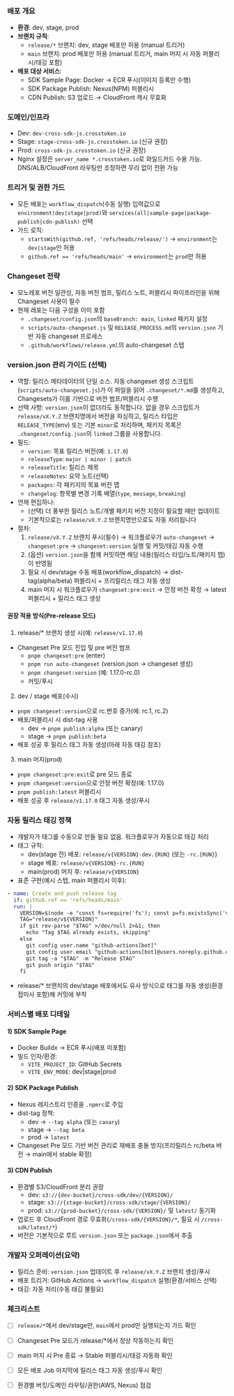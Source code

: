 ### 배포 개요

- **환경**: dev, stage, prod
- **브랜치 규칙**:
  - `release/*` 브랜치: dev, stage 배포만 허용 (manual 트리거)
  - `main` 브랜치: prod 배포만 허용 (manual 트리거, main 머지 시 자동 퍼블리시/태깅 포함)
- **배포 대상 서비스**:
  - SDK Sample Page: Docker → ECR 푸시(이미지 등록만 수행)
  - SDK Package Publish: Nexus(NPM) 퍼블리시
  - CDN Publish: S3 업로드 → CloudFront 캐시 무효화

### 도메인/인프라

- Dev: `dev-cross-sdk-js.crosstoken.io`
- Stage: `stage-cross-sdk-js.crosstoken.io` (신규 권장)
- Prod: `cross-sdk-js.crosstoken.io` (신규 권장)
- Nginx 설정은 `server_name *.crosstoken.io`로 와일드카드 수용 가능. DNS/ALB/CloudFront 라우팅만 조정하면 무리 없이 전환 가능

### 트리거 및 권한 가드

- 모든 배포는 `workflow_dispatch`(수동 실행) 입력값으로 `environment(dev|stage|prod)`와 `services(all|sample-page|package-publish|cdn-publish)` 선택
- 가드 로직:
  - `startsWith(github.ref, 'refs/heads/release/')` → `environment`는 `dev|stage`만 허용
  - `github.ref == 'refs/heads/main'` → `environment`는 `prod`만 허용

### Changeset 전략

- 모노레포 버전 일관성, 자동 버전 범프, 릴리스 노트, 퍼블리시 파이프라인을 위해 Changeset 사용이 필수
- 현재 레포는 다음 구성을 이미 포함
  - `.changeset/config.json`의 `baseBranch: main`, `linked` 패키지 설정
  - `scripts/auto-changeset.js` 및 `RELEASE_PROCESS.md`의 `version.json` 기반 자동 changeset 프로세스
  - `.github/workflows/release.yml`의 auto-changeset 스텝

### version.json 관리 가이드 (선택)

- 역할: 릴리스 메타데이터의 단일 소스. 자동 changeset 생성 스크립트(`scripts/auto-changeset.js`)가 이 파일을 읽어 `.changeset/*.md`를 생성하고, Changesets가 이를 기반으로 버전 범프/퍼블리시 수행
- 선택 사항: `version.json`이 없더라도 동작합니다. 없을 경우 스크립트가 `release/vX.Y.Z` 브랜치명에서 버전을 파싱하고, 릴리스 타입은 `RELEASE_TYPE`(env) 또는 기본 `minor`로 처리하며, 패키지 목록은 `.changeset/config.json`의 `linked` 그룹을 사용합니다.
- 필드:
  - `version`: 목표 릴리스 버전(예: `1.17.0`)
  - `releaseType`: `major | minor | patch`
  - `releaseTitle`: 릴리스 제목
  - `releaseNotes`: 요약 노트(선택)
  - `packages`: 각 패키지의 목표 버전 맵
  - `changelog`: 항목별 변경 기록 배열(`type`, `message`, `breaking`)
- 언제 편집하나:
  - (선택) 더 풍부한 릴리스 노트/개별 패키지 버전 지정이 필요할 때만 업데이트
  - 기본적으로는 `release/vX.Y.Z` 브랜치명만으로도 자동 처리됩니다
- 절차:
  1) `release/vX.Y.Z` 브랜치 푸시(필수) → 워크플로우가 `auto-changeset` → `changeset:pre` → `changeset:version` 실행 및 커밋/태깅 자동 수행
  2) (옵션) `version.json`을 함께 커밋하면 해당 내용(릴리스 타입/노트/패키지 맵)이 반영됨
  3) 필요 시 dev/stage 수동 배포(workflow_dispatch) → dist-tag(alpha/beta) 퍼블리시 + 프리릴리스 태그 자동 생성
  4) main 머지 시 워크플로우가 `changeset:pre:exit` → 안정 버전 확정 → latest 퍼블리시 + 릴리스 태그 생성

#### 권장 적용 방식(Pre-release 모드)

1) release/* 브랜치 생성 시(예: `release/v1.17.0`)
- Changeset Pre 모드 진입 및 pre 버전 범프
  - `pnpm changeset:pre` (enter)
  - `pnpm run auto-changeset` (version.json → changeset 생성)
  - `pnpm changeset:version` (예: 1.17.0-rc.0)
  - 커밋/푸시

2) dev / stage 배포(수시)
- `pnpm changeset:version`으로 rc.번호 증가(예: rc.1, rc.2)
- 배포/퍼블리시 시 dist-tag 사용
  - dev → `pnpm publish:alpha` (또는 canary)
  - stage → `pnpm publish:beta`
- 배포 성공 후 릴리스 태그 자동 생성(아래 자동 태깅 참조)

3) main 머지(prod)
- `pnpm changeset:pre:exit`로 pre 모드 종료
- `pnpm changeset:version`으로 안정 버전 확정(예: 1.17.0)
- `pnpm publish:latest` 퍼블리시
- 배포 성공 후 `release/v1.17.0` 태그 자동 생성/푸시

### 자동 릴리스 태깅 정책

- 개발자가 태그를 수동으로 만들 필요 없음. 워크플로우가 자동으로 태깅 처리
- 태그 규칙:
  - dev(stage 전) 배포: `release/v{VERSION}-dev.{RUN}` (또는 `-rc.{RUN}`)
  - stage 배포: `release/v{VERSION}-rc.{RUN}`
  - main(prod) 머지 후: `release/v{VERSION}`
- 표준 구현(예시 스텝, main 퍼블리시 이후):

```yaml
- name: Create and push release tag
  if: github.ref == 'refs/heads/main'
  run: |
    VERSION=$(node -e "const fs=require('fs'); const p=fs.existsSync('version.json')?JSON.parse(fs.readFileSync('version.json','utf8')).version:null; console.log(p||require('./package.json').version)")
    TAG="release/v${VERSION}"
    if git rev-parse "$TAG" >/dev/null 2>&1; then
      echo "Tag $TAG already exists, skipping"
    else
      git config user.name "github-actions[bot]"
      git config user.email "github-actions[bot]@users.noreply.github.com"
      git tag -a "$TAG" -m "Release $TAG"
      git push origin "$TAG"
    fi
```

- release/* 브랜치의 dev/stage 배포에서도 유사 방식으로 태그를 자동 생성(환경 접미사 포함)해 커밋에 부착

### 서비스별 배포 디테일

#### 1) SDK Sample Page
- Docker Buildx → ECR 푸시(배포 미포함)
- 빌드 인자/환경:
  - `VITE_PROJECT_ID`: GitHub Secrets
  - `VITE_ENV_MODE`: dev|stage|prod

#### 2) SDK Package Publish
- Nexus 레지스트리 인증을 `.npmrc`로 주입
- dist-tag 정책:
  - dev → `--tag alpha` (또는 `canary`)
  - stage → `--tag beta`
  - prod → `latest`
- Changeset Pre 모드 기반 버전 관리로 재배포 충돌 방지(프리릴리스 rc/beta 버전 → main에서 stable 확정)

#### 3) CDN Publish
- 환경별 S3/CloudFront 분리 권장
  - dev: `s3://{dev-bucket}/cross-sdk/dev/{VERSION}/`
  - stage: `s3://{stage-bucket}/cross-sdk/stage/{VERSION}/`
  - prod: `s3://{prod-bucket}/cross-sdk/{VERSION}/` 및 `latest/` 동기화
- 업로드 후 CloudFront 경로 무효화(`/cross-sdk/{VERSION}/*`, 필요 시 `/cross-sdk/latest/*`)
- 버전은 기본적으로 루트 `version.json` 또는 `package.json`에서 추출

### 개발자 오퍼레이션(요약)

- 릴리스 준비: `version.json` 업데이트 후 `release/vX.Y.Z` 브랜치 생성/푸시
- 배포 트리거: GitHub Actions → `workflow_dispatch` 실행(환경/서비스 선택)
- 태깅: 자동 처리(수동 태깅 불필요)

### 체크리스트

- [ ] `release/*`에서 dev/stage만, `main`에서 prod만 실행되는지 가드 확인
- [ ] Changeset Pre 모드가 release/*에서 정상 작동하는지 확인
- [ ] main 머지 시 Pre 종료 → Stable 퍼블리시/태깅 자동화 확인
- [ ] 모든 배포 Job 마지막에 릴리스 태그 자동 생성/푸시 확인
- [ ] 환경별 버킷/도메인 라우팅/권한(AWS, Nexus) 점검


